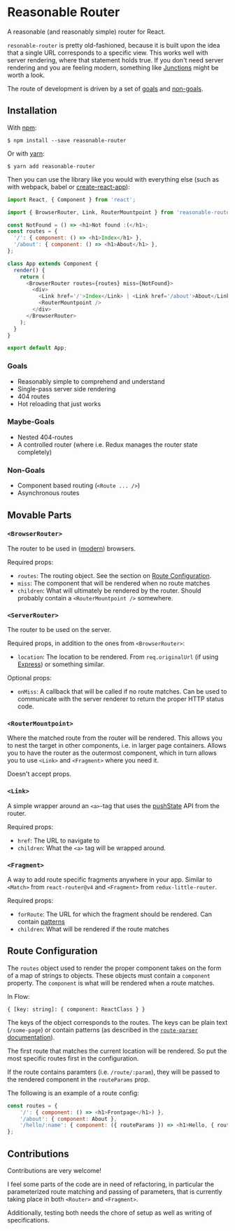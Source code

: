# Reasonable Router

A reasonable (and reasonably simple) router for React.

`resonable-router` is pretty old-fashioned, because it is built upon the idea
that a single URL corresponds to a specific view. This works well with server rendering,
where that statement holds true. If you don't need server rendering and you are feeling modern,
something like [Junctions](https://jamesknelson.github.io/junctions/) might be worth a look.

The route of development is driven by a set of [goals](#goals) and [non-goals](#non-goals). 

## Installation

With [npm](https://www.npmjs.com/):

    $ npm install --save reasonable-router

Or with [yarn](https://yarnpkg.com/):

    $ yarn add reasonable-router 

Then you can use the library like you would with everything else (such as with webpack, babel or [create-react-app](https://github.com/facebookincubator/create-react-app)):

```js
import React, { Component } from 'react';

import { BrowserRouter, Link, RouterMountpoint } from 'reasonable-router';

const NotFound = () => <h1>Not found :(</h1>;
const routes = {
  '/': { component: () => <h1>Index</h1> },
  '/about': { component: () => <h1>About</h1> },
};

class App extends Component {
  render() {
    return (
      <BrowserRouter routes={routes} miss={NotFound}>
        <div>
          <Link href='/'>Index</Link> | <Link href='/about'>About</Link>
          <RouterMountpoint />
        </div>
      </BrowserRouter>
    );
  }
}

export default App;
```

### Goals
 * Reasonably simple to comprehend and understand
 * Single-pass server side rendering
 * 404 routes
 * Hot reloading that just works

### Maybe-Goals
 * Nested 404-routes
 * A controlled router (where i.e. Redux manages the router state completely)

### Non-Goals
 * Component based routing (`<Route ... />`)
 * Asynchronous routes


## Movable Parts

### `<BrowserRouter>`
The router to be used in ([modern](http://caniuse.com/#feat=history)) browsers.

Required props:

 * `routes`: 
   The routing object. See the section on [Route Configuration](#route-configuration).
 * `miss`: The component that will be rendered when no route matches
 * `children`: What will ultimately be rendered by the router. Should probably contain a `<RouterMountpoint />` somewhere.

### `<ServerRouter>`
The router to be used on the server.

Required props, in addition to the ones from `<BrowserRouter>`:

 * `location`: The location to be rendered. From `req.originalUrl`
   (if using [Express](http://expressjs.com/)) or something similar.

Optional props:

 * `onMiss`: A callback that will be called if no route matches. Can be used to communicate
   with the server renderer to return the proper HTTP status code.

### `<RouterMountpoint>`
Where the matched route from the router will be rendered. This allows you to nest the target
in other components, i.e. in larger page containers. Allows you to have the router as the outermost
component, which in turn allows you to use `<Link>` and `<Fragment>` where you need it.

Doesn't accept props.

### `<Link>`
A simple wrapper around an `<a>`-tag that uses the
[pushState](https://developer.mozilla.org/en-US/docs/Web/API/History_API#The_pushState()_method)
API from the router.  

Required props:

 * `href`: The URL to navigate to
 * `children`: What the `<a>` tag will be wrapped around.

### `<Fragment>`
A way to add route specific fragments anywhere in your app. Similar to `<Match>` from
`react-router@v4` and `<Fragment>` from `redux-little-router`.

Required props:

 * `forRoute`: The URL for which the fragment should be rendered. Can contain [patterns](https://www.npmjs.com/package/route-parser)
 * `children`: What will be rendered if the route matches

## Route Configuration

The `routes` object used to render the proper component takes on the form of a map of strings to objects.
These objects must contain a `component` property. The `component` is what will be rendered when a route matches.

In Flow:

	{ [key: string]: { component: ReactClass } }

The keys of the object corresponds to the routes. The keys can be plain text (`/some-page`) or contain patterns (as described in the
[`route-parser` documentation](https://www.npmjs.com/package/route-parser)).

The first route that matches the current location will be rendered. So put the most specific routes first in the configuration.

If the route contains paramters (i.e. `/route/:param`), they will be passed to the rendered component in the `routeParams` prop.

The following is an example of a route config:

```js
const routes = {
	'/': { component: () => <h1>Frontpage</h1>) },
	'/about': { component: About },
	'/hello/:name': { component: ({ routeParams }) => <h1>Hello, { routeParams.name }</h1> }
};
```

## Contributions

Contributions are very welcome!

I feel some parts of the code are in need of refactoring, in particular the parameterized route
matching and passing of parameters, that is currently taking place in both `<Router>` and `<Fragment>`.

Additionally, testing both needs the chore of setup as well as writing of specifications.
